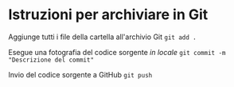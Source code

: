 # Istruzioni per archiviare in Git

Aggiunge tutti i file della cartella all'archivio Git
`git add .`

Esegue una fotografia del codice sorgente *in locale*
`git commit -m "Descrizione del commit"`

Invio del codice sorgente a GitHub
`git push`
